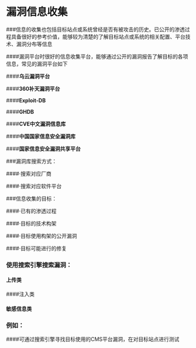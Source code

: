 # 漏洞信息收集

###信息的收集也包括目标站点或系统曾经是否有被攻击的历史。已公开的渗透过程具备很好的参考价值，能够较为清楚的了解目标站点或系统的相关配置、平台技术、漏洞分布等信息

####漏洞平台时很好的信息收集平台，能够通过公开的漏洞报告了解目标的各项信息，常见的漏洞平台如下

####**乌云漏洞平台**

####**360补天漏洞平台**

####**Exploit-DB**

####**GHDB**

####**CVE中文漏洞信息库**

####**中国国家信息安全漏洞库**

####**国家信息安全漏洞共享平台**

###漏洞库搜索方式：

####·搜索对应厂商

####·搜索对应软件平台

###信息收集的目标：

####·已有的渗透过程

####·目标的技术构架

####·目标使用构架的公开漏洞

####·目标可能进行的修复

### 使用搜索引擎搜索漏洞：

#### 上传类

####注入类

#### 敏感信息类

### 例如：

####可通过搜索引擎寻找目标使用的CMS平台漏洞，在对目标站点进行测试